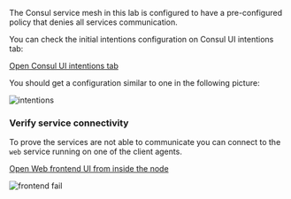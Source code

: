 The Consul service mesh in this lab is configured to have a pre-configured policy that denies all services communication.

You can check the initial intentions configuration on Consul UI intentions tab:

[Open Consul UI intentions tab](https://[[HOST_SUBDOMAIN]]-8500-[[KATACODA_HOST]].environments.katacoda.com/ui/dc1/intentions)

You should get a configuration similar to one in the following picture:

![intentions](consul-ui-intentions-deny-all-active.png)

### Verify service connectivity

To prove the services are not able to communicate you can connect to the `web` service running on one of the client agents.

[Open Web frontend UI from inside the node](https://[[HOST_SUBDOMAIN]]-9002-[[KATACODA_HOST]].environments.katacoda.com/ui)

![frontend fail](web-service-ui-fail.png)